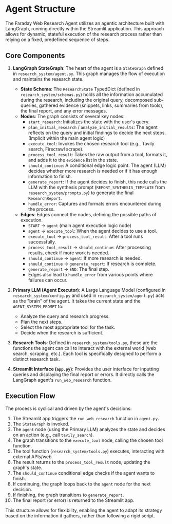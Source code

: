 # Agent Structure

The Faraday Web Research Agent utilizes an agentic architecture built with LangGraph, running directly within the Streamlit application. This approach allows for dynamic, stateful execution of the research process rather than relying on a fixed, predefined sequence of steps.

## Core Components

1.  **LangGraph StateGraph**: The heart of the agent is a `StateGraph` defined in `research_system/agent.py`. This graph manages the flow of execution and maintains the research state.
    *   **State Schema**: The `ResearchState` TypedDict (defined in `research_system/schemas.py`) holds all the information accumulated during the research, including the original query, decomposed sub-queries, gathered evidence (snippets, links, summaries from tools), the final report, and any error messages.
    *   **Nodes**: The graph consists of several key nodes:
        *   `start_research`: Initializes the state with the user's query.
        *   `plan_initial_research` / `analyze_initial_results`: The agent reflects on the query and initial findings to decide the next steps. (Implicit within the main agent logic)
        *   `execute_tool`: Invokes the chosen research tool (e.g., Tavily search, Firecrawl scrape).
        *   `process_tool_result`: Takes the raw output from a tool, formats it, and adds it to the `evidence` list in the state.
        *   `should_continue`: A conditional edge logic point. The agent (LLM) decides whether more research is needed or if it has enough information to finish.
        *   `generate_report`: If the agent decides to finish, this node calls the LLM with the synthesis prompt (`REPORT_SYNTHESIS_TEMPLATE` from `research_system/prompts.py`) to generate the final `ResearchReport`.
        *   `handle_error`: Captures and formats errors encountered during the process.
    *   **Edges**: Edges connect the nodes, defining the possible paths of execution.
        *   `START` -> `agent` (main agent execution logic node)
        *   `agent` -> `execute_tool`: When the agent decides to use a tool.
        *   `execute_tool` -> `process_tool_result`: After a tool runs successfully.
        *   `process_tool_result` -> `should_continue`: After processing results, check if more work is needed.
        *   `should_continue` -> `agent`: If more research is needed.
        *   `should_continue` -> `generate_report`: If research is complete.
        *   `generate_report` -> `END`: The final step.
        *   Edges also lead to `handle_error` from various points where failures can occur.

2.  **Primary LLM (Agent Executor)**: A Large Language Model (configured in `research_system/config.py` and used in `research_system/agent.py`) acts as the "brain" of the agent. It takes the current state and the `AGENT_SYSTEM_PROMPT` to:
    *   Analyze the query and research progress.
    *   Plan the next steps.
    *   Select the most appropriate tool for the task.
    *   Decide when the research is sufficient.

3.  **Research Tools**: Defined in `research_system/tools.py`, these are the functions the agent can call to interact with the external world (web search, scraping, etc.). Each tool is specifically designed to perform a distinct research task.

4.  **Streamlit Interface (`app.py`)**: Provides the user interface for inputting queries and displaying the final report or errors. It directly calls the LangGraph agent's `run_web_research` function.

## Execution Flow

The process is cyclical and driven by the agent's decisions:

1.  The Streamlit app triggers the `run_web_research` function in `agent.py`.
2.  The `StateGraph` is invoked.
3.  The `agent` node (using the Primary LLM) analyzes the state and decides on an action (e.g., call `tavily_search`).
4.  The graph transitions to the `execute_tool` node, calling the chosen tool function.
5.  The tool function (`research_system/tools.py`) executes, interacting with external APIs/web.
6.  The result returns to the `process_tool_result` node, updating the graph's state.
7.  The `should_continue` conditional edge checks if the agent wants to finish.
8.  If continuing, the graph loops back to the `agent` node for the next decision.
9.  If finishing, the graph transitions to `generate_report`.
10. The final report (or error) is returned to the Streamlit app.

This structure allows for flexibility, enabling the agent to adapt its strategy based on the information it gathers, rather than following a rigid script. 